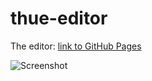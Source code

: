 # thue-editor

The editor: [link to GitHub Pages](https://s-walrus.github.io/thue-editor/)

![Screenshot](https://screenshotscdn.firefoxusercontent.com/images/308a34c3-ec06-43c6-a79c-59df3891a1ef.png)
